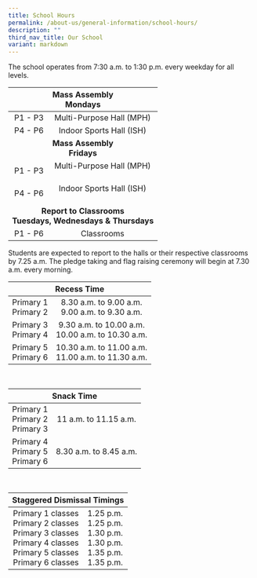 ```yaml
---
title: School Hours
permalink: /about-us/general-information/school-hours/
description: ""
third_nav_title: Our School
variant: markdown
---
```

The school operates from 7:30 a.m. to 1:30 p.m. every weekday for all levels.

<table>
<thead>
  <tr>
    <th style="text-align: center;" colspan="5">Mass Assembly<br>Mondays</th>
  </tr>
</thead>
<tbody>
  <tr>
    <td style="text-align: right;">P1 - P3</td>
    <td style="text-align: center;" colspan="4">Multi-Purpose Hall (MPH)<br></td>
  </tr>
  <tr>
    <td style="text-align: right">P4 - P6</td>
    <td style="text-align: center;" colspan="4">Indoor Sports Hall (ISH)<br></td>
  </tr>
  <tr>
    <td style="text-align: center;" colspan="5"><b>Mass Assembly<br>Fridays<b></b></b></td>
  </tr>
  <tr>
    <td style="text-align: right;">P1 - P3</td>
    <td style="text-align: center;" colspan="4">Multi-Purpose Hall (MPH)<br><br></td>
  </tr>
  <tr>
    <td style="text-align: right">P4 - P6</td>
    <td style="text-align: center;" colspan="4">Indoor Sports Hall (ISH)<br><br></td>
  </tr>
  <tr>
    <td style="text-align: center;" colspan="5"><b>Report to Classrooms<br>Tuesdays, Wednesdays &amp; Thursdays<b></b></b></td>
  </tr>
  <tr>
    <td style="text-align: right;">P1 - P6</td>
    <td style="text-align: center;" colspan="4">Classrooms<br>  </td>
  </tr>
</tbody>
</table>

Students are expected to report to the halls or their respective classrooms by 7.25 a.m. The pledge taking and flag raising ceremony will begin at 7.30 a.m. every morning.

<table>
<thead>
  <tr>
    <th style="text-align: center;" colspan="2">Recess Time</th>
  </tr>
</thead>
<tbody>
  <tr>
    <td style="text-align: right">Primary 1<br>Primary 2</td>
    <td style="text-align: center;">8.30 a.m. to 9.00 a.m.<br>9.00 a.m. to 9.30 a.m.</td>
  </tr>
  <tr>
    <td style="text-align: right">Primary 3<br>Primary 4</td>
    <td style="text-align: center;">9.30 a.m. to 10.00 a.m.<br>10.00 a.m. to 10.30 a.m.</td>
  </tr>
  <tr>
    <td style="text-align: right">Primary 5<br>Primary 6</td>
    <td style="text-align: center;">10.30 a.m. to 11.00 a.m.<br>11.00 a.m. to 11.30 a.m.</td>
  </tr>
</tbody>
</table>

<br>

<table>
<thead>
  <tr>
    <th style="text-align: center;" colspan="2">Snack Time</th>
  </tr>
</thead>
<tbody>
  <tr>
    <td style="text-align: right">Primary 1<br>Primary 2<br>Primary 3</td>
    <td style="text-align: center;">11 a.m. to 11.15 a.m.</td>
  </tr>
  <tr>
    <td style="text-align: right">Primary 4<br>Primary 5<br>Primary 6</td>
    <td style="text-align: center;">8.30 a.m. to 8.45 a.m.</td>
  </tr>
</tbody>
</table>

<br>

<table>
<thead>
  <tr>
    <th style="text-align: center;" colspan="2">Staggered Dismissal Timings</th>
  </tr>
</thead>
<tbody>
  <tr>
    <td style="text-align: center">Primary 1 classes<br>Primary 2 classes<br>Primary 3 classes <br>Primary 4 classes<br>Primary 5 classes<br>Primary 6 classes</td>
    <td>1.25 p.m.<br>1.25 p.m.<br>1.30 p.m.<br>1.30 p.m.<br>1.35 p.m.<br>1.35 p.m.</td>
  </tr>
</tbody>
</table>